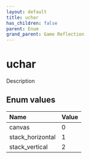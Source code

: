 ```yaml
---
layout: default
title: uchar
has_children: false
parent: Enum
grand_parent: Game Reflection
---
```

# uchar
Description 

## Enum values

| Name | Value |
|:----------|:--------------|
| canvas | 0 |
| stack_horizontal | 1 |
| stack_vertical | 2 |

